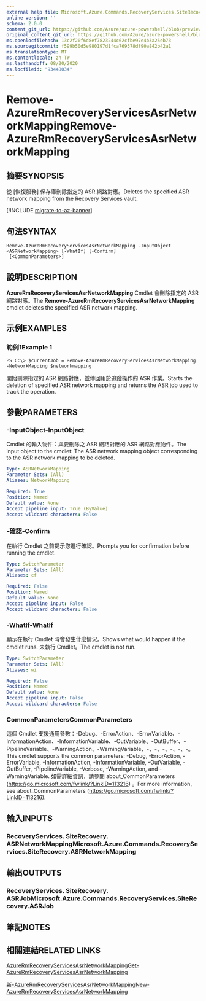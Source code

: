 ```yaml
---
external help file: Microsoft.Azure.Commands.RecoveryServices.SiteRecovery.dll-Help.xml
online version: ''
schema: 2.0.0
content_git_url: https://github.com/Azure/azure-powershell/blob/preview/src/ResourceManager/RecoveryServices.SiteRecovery/Commands.RecoveryServices.SiteRecovery/help/Remove-AzureRmRecoveryServicesAsrNetworkMapping.md
original_content_git_url: https://github.com/Azure/azure-powershell/blob/preview/src/ResourceManager/RecoveryServices.SiteRecovery/Commands.RecoveryServices.SiteRecovery/help/Remove-AzureRmRecoveryServicesAsrNetworkMapping.md
ms.openlocfilehash: 13c2f20f6d8ef7823244c62cfbe97e4b3a25eb73
ms.sourcegitcommit: f599b50d5e980197d1fca769378df90a842b42a1
ms.translationtype: MT
ms.contentlocale: zh-TW
ms.lasthandoff: 08/20/2020
ms.locfileid: "93448034"
---
```

# <span data-ttu-id="79bf8-101">Remove-AzureRmRecoveryServicesAsrNetworkMapping</span><span class="sxs-lookup"><span data-stu-id="79bf8-101">Remove-AzureRmRecoveryServicesAsrNetworkMapping</span></span>

## <span data-ttu-id="79bf8-102">摘要</span><span class="sxs-lookup"><span data-stu-id="79bf8-102">SYNOPSIS</span></span>
<span data-ttu-id="79bf8-103">從 [恢復服務] 保存庫刪除指定的 ASR 網路對應。</span><span class="sxs-lookup"><span data-stu-id="79bf8-103">Deletes the specified ASR network mapping from the Recovery Services vault.</span></span>

[!INCLUDE [migrate-to-az-banner](../../includes/migrate-to-az-banner.md)]

## <span data-ttu-id="79bf8-104">句法</span><span class="sxs-lookup"><span data-stu-id="79bf8-104">SYNTAX</span></span>

```
Remove-AzureRmRecoveryServicesAsrNetworkMapping -InputObject <ASRNetworkMapping> [-WhatIf] [-Confirm]
 [<CommonParameters>]
```

## <span data-ttu-id="79bf8-105">說明</span><span class="sxs-lookup"><span data-stu-id="79bf8-105">DESCRIPTION</span></span>
<span data-ttu-id="79bf8-106">**AzureRmRecoveryServicesAsrNetworkMapping** Cmdlet 會刪除指定的 ASR 網路對應。</span><span class="sxs-lookup"><span data-stu-id="79bf8-106">The **Remove-AzureRmRecoveryServicesAsrNetworkMapping** cmdlet deletes the specified ASR network mapping.</span></span>

## <span data-ttu-id="79bf8-107">示例</span><span class="sxs-lookup"><span data-stu-id="79bf8-107">EXAMPLES</span></span>

### <span data-ttu-id="79bf8-108">範例1</span><span class="sxs-lookup"><span data-stu-id="79bf8-108">Example 1</span></span>
```
PS C:\> $currentJob = Remove-AzureRmRecoveryServicesAsrNetworkMapping -NetworkMapping $networkmapping
```

<span data-ttu-id="79bf8-109">開始刪除指定的 ASR 網路對應，並傳回用於追蹤操作的 ASR 作業。</span><span class="sxs-lookup"><span data-stu-id="79bf8-109">Starts the deletion of specified ASR network mapping and returns the ASR job used to track the operation.</span></span>

## <span data-ttu-id="79bf8-110">參數</span><span class="sxs-lookup"><span data-stu-id="79bf8-110">PARAMETERS</span></span>

### <span data-ttu-id="79bf8-111">-InputObject</span><span class="sxs-lookup"><span data-stu-id="79bf8-111">-InputObject</span></span>
<span data-ttu-id="79bf8-112">Cmdlet 的輸入物件：與要刪除之 ASR 網路對應的 ASR 網路對應物件。</span><span class="sxs-lookup"><span data-stu-id="79bf8-112">The input object to the cmdlet: The ASR network mapping object corresponding to the ASR network mapping to be deleted.</span></span>

```yaml
Type: ASRNetworkMapping
Parameter Sets: (All)
Aliases: NetworkMapping

Required: True
Position: Named
Default value: None
Accept pipeline input: True (ByValue)
Accept wildcard characters: False
```

### <span data-ttu-id="79bf8-113">-確認</span><span class="sxs-lookup"><span data-stu-id="79bf8-113">-Confirm</span></span>
<span data-ttu-id="79bf8-114">在執行 Cmdlet 之前提示您進行確認。</span><span class="sxs-lookup"><span data-stu-id="79bf8-114">Prompts you for confirmation before running the cmdlet.</span></span>

```yaml
Type: SwitchParameter
Parameter Sets: (All)
Aliases: cf

Required: False
Position: Named
Default value: None
Accept pipeline input: False
Accept wildcard characters: False
```

### <span data-ttu-id="79bf8-115">-WhatIf</span><span class="sxs-lookup"><span data-stu-id="79bf8-115">-WhatIf</span></span>
<span data-ttu-id="79bf8-116">顯示在執行 Cmdlet 時會發生什麼情況。</span><span class="sxs-lookup"><span data-stu-id="79bf8-116">Shows what would happen if the cmdlet runs.</span></span> <span data-ttu-id="79bf8-117">未執行 Cmdlet。</span><span class="sxs-lookup"><span data-stu-id="79bf8-117">The cmdlet is not run.</span></span>

```yaml
Type: SwitchParameter
Parameter Sets: (All)
Aliases: wi

Required: False
Position: Named
Default value: None
Accept pipeline input: False
Accept wildcard characters: False
```

### <span data-ttu-id="79bf8-118">CommonParameters</span><span class="sxs-lookup"><span data-stu-id="79bf8-118">CommonParameters</span></span>
<span data-ttu-id="79bf8-119">這個 Cmdlet 支援通用參數：-Debug、-ErrorAction、-ErrorVariable、-InformationAction、-InformationVariable、-OutVariable、-OutBuffer、-PipelineVariable、-WarningAction、-WarningVariable、-、-、-、-、-、-。</span><span class="sxs-lookup"><span data-stu-id="79bf8-119">This cmdlet supports the common parameters: -Debug, -ErrorAction, -ErrorVariable, -InformationAction, -InformationVariable, -OutVariable, -OutBuffer, -PipelineVariable, -Verbose, -WarningAction, and -WarningVariable.</span></span> <span data-ttu-id="79bf8-120">如需詳細資訊，請參閱 about_CommonParameters (https://go.microsoft.com/fwlink/?LinkID=113216) 。</span><span class="sxs-lookup"><span data-stu-id="79bf8-120">For more information, see about_CommonParameters (https://go.microsoft.com/fwlink/?LinkID=113216).</span></span>

## <span data-ttu-id="79bf8-121">輸入</span><span class="sxs-lookup"><span data-stu-id="79bf8-121">INPUTS</span></span>

### <span data-ttu-id="79bf8-122">RecoveryServices. SiteRecovery. ASRNetworkMapping</span><span class="sxs-lookup"><span data-stu-id="79bf8-122">Microsoft.Azure.Commands.RecoveryServices.SiteRecovery.ASRNetworkMapping</span></span>

## <span data-ttu-id="79bf8-123">輸出</span><span class="sxs-lookup"><span data-stu-id="79bf8-123">OUTPUTS</span></span>

### <span data-ttu-id="79bf8-124">RecoveryServices. SiteRecovery. ASRJob</span><span class="sxs-lookup"><span data-stu-id="79bf8-124">Microsoft.Azure.Commands.RecoveryServices.SiteRecovery.ASRJob</span></span>

## <span data-ttu-id="79bf8-125">筆記</span><span class="sxs-lookup"><span data-stu-id="79bf8-125">NOTES</span></span>

## <span data-ttu-id="79bf8-126">相關連結</span><span class="sxs-lookup"><span data-stu-id="79bf8-126">RELATED LINKS</span></span>

[<span data-ttu-id="79bf8-127">AzureRmRecoveryServicesAsrNetworkMapping</span><span class="sxs-lookup"><span data-stu-id="79bf8-127">Get-AzureRmRecoveryServicesAsrNetworkMapping</span></span>](./Get-AzureRmRecoveryServicesAsrNetworkMapping.md)

[<span data-ttu-id="79bf8-128">新-AzureRmRecoveryServicesAsrNetworkMapping</span><span class="sxs-lookup"><span data-stu-id="79bf8-128">New-AzureRmRecoveryServicesAsrNetworkMapping</span></span>](./New-AzureRmRecoveryServicesAsrNetworkMapping.md)
